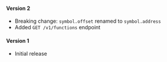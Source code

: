 #### Version 2

- Breaking change: `symbol.offset` renamed to `symbol.address`
- Added `GET /v1/functions` endpoint

#### Version 1

- Initial release
